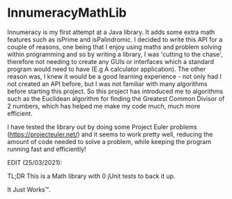 InnumeracyMathLib
=================

Innumeracy is my first attempt at a Java library. It adds some extra math features such as isPrime and isPalindromic. I decided to write this API for a couple of reasons, one being that I enjoy using maths and problem solving within programming and so by writing a library, I was 'cutting to the chase', therefore not needing to create any GUIs or interfaces which a standard program would need to have (E.g A calculator application). The other reason was, I knew it would be a good learning experience - not only had I not created an API before, but I was not familiar with many algorithms before starting this project. So this project has introduced me to algorithms such as the Euclidean algorithm for finding the Greatest Common Divisor of 2 numbers, which has helped me make my code much, much more efficient.

I have tested the library out by doing some Project Euler problems (https://projecteuler.net/) and it seems to work pretty well, reducing the amount of code needed to solve a problem, while keeping the program running fast and efficiently!

EDIT (25/03/2021):

TL;DR This is a Math library with 0 jUnit tests to back it up. 

It Just Works™.
